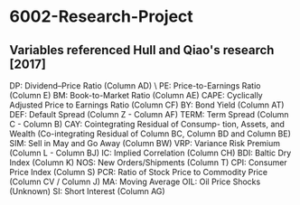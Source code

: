 # 6002-Research-Project

## Variables referenced Hull and Qiao's research [2017]
DP: Dividend–Price Ratio (Column AD) \\
PE: Price-to-Earnings Ratio (Column E)
BM: Book-to-Market Ratio (Column AE)
CAPE: Cyclically Adjusted Price to Earnings Ratio (Column CF)
BY: Bond Yield (Column AT)
DEF: Default Spread (Column Z - Column AF)
TERM: Term Spread (Column C - Column B)
CAY: Cointegrating Residual of Consump- tion, Assets, and Wealth (Co-integrating Residual of Column BC, Column BD and Column BE)
SIM: Sell in May and Go Away (Column BW)
VRP: Variance Risk Premium (Column L - Column BJ)
IC: Implied Correlation (Column CH)
BDI: Baltic Dry Index (Column K)
NOS: New Orders/Shipments (Column T)
CPI: Consumer Price Index (Column S)
PCR: Ratio of Stock Price to Commodity Price (Column CV / Column J)
MA: Moving Average
OIL: Oil Price Shocks (Unknown)
SI: Short Interest (Column AG)
